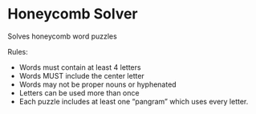 # Honeycomb Solver

Solves honeycomb word puzzles

Rules: 
-	Words must contain at least 4 letters
-	Words MUST include the center letter
-	Words may not be proper nouns or hyphenated
-	Letters can be used more than once
- Each puzzle includes at least one “pangram” which uses every letter. 

